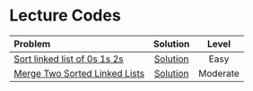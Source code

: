 # Lecture Codes

|  **Problem**  |  **Solution**  |  **Level**  |
|:--------------|:--------------:|:-----------:|
|  [Sort linked list of 0s 1s 2s](https://www.codingninjas.com/studio/problems/sort-linked-list-of-0s-1s-2s_1071937)  |  [Solution]()  |  Easy  |
|  [Merge Two Sorted Linked Lists](https://www.codingninjas.com/studio/problems/merge-two-sorted-linked-lists_800332)  |  [Solution]()  |  Moderate  |